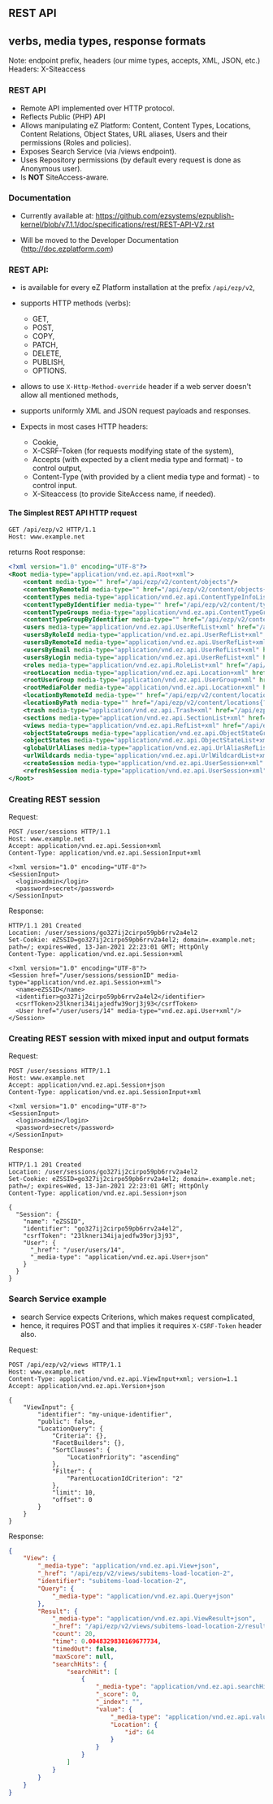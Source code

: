 ## REST API
## verbs, media types, response formats

Note:
endpoint prefix, headers (our mime types, accepts, XML, JSON, etc.)
Headers: X-Siteaccess


### REST API

- Remote API implemented over HTTP protocol.
- Reflects Public (PHP) API
- Allows manipulating eZ Platform: Content, Content Types, Locations,
Content Relations, Object States, URL aliases, Users and their permissions (Roles and policies).
- Exposes Search Service (via /views endpoint).
- Uses Repository permissions (by default every request is done as Anonymous user).
- Is **NOT** SiteAccess-aware.


### Documentation

- Currently available at:
https://github.com/ezsystems/ezpublish-kernel/blob/v7.1.1/doc/specifications/rest/REST-API-V2.rst

- Will be moved to the Developer Documentation (http://doc.ezplatform.com)


### REST API:

- is available for every eZ Platform installation at the prefix `/api/ezp/v2`,
- supports HTTP methods (verbs):
    - GET,
    - POST,
    - COPY,
    - PATCH,
    - DELETE,
    - PUBLISH,
    - OPTIONS.


- allows to use `X-Http-Method-override` header if a web server doesn't allow all mentioned methods,
- supports uniformly XML and JSON request payloads and responses.
- Expects in most cases HTTP headers:
    - Cookie,
    - X-CSRF-Token (for requests modifying state of the system),
    - Accepts (with expected by a client media type and format) - to control output,
    - Content-Type (with provided by a client media type and format) - to control input.
    - X-Siteaccess (to provide SiteAccess name, if needed).


#### The Simplest REST API HTTP request

```http
GET /api/ezp/v2 HTTP/1.1
Host: www.example.net
```

returns Root response:


```XML
<?xml version="1.0" encoding="UTF-8"?>
<Root media-type="application/vnd.ez.api.Root+xml">
    <content media-type="" href="/api/ezp/v2/content/objects"/>
    <contentByRemoteId media-type="" href="/api/ezp/v2/content/objects{?remoteId}"/>
    <contentTypes media-type="application/vnd.ez.api.ContentTypeInfoList+xml" href="/api/ezp/v2/content/types"/>
    <contentTypeByIdentifier media-type="" href="/api/ezp/v2/content/types{?identifier}"/>
    <contentTypeGroups media-type="application/vnd.ez.api.ContentTypeGroupList+xml" href="/api/ezp/v2/content/typegroups"/>
    <contentTypeGroupByIdentifier media-type="" href="/api/ezp/v2/content/typegroups{?identifier}"/>
    <users media-type="application/vnd.ez.api.UserRefList+xml" href="/api/ezp/v2/user/users"/>
    <usersByRoleId media-type="application/vnd.ez.api.UserRefList+xml" href="/api/ezp/v2/user/users{?roleId}"/>
    <usersByRemoteId media-type="application/vnd.ez.api.UserRefList+xml" href="/api/ezp/v2/user/users{?remoteId}"/>
    <usersByEmail media-type="application/vnd.ez.api.UserRefList+xml" href="/api/ezp/v2/user/users{?email}"/>
    <usersByLogin media-type="application/vnd.ez.api.UserRefList+xml" href="/api/ezp/v2/user/users{?login}"/>
    <roles media-type="application/vnd.ez.api.RoleList+xml" href="/api/ezp/v2/user/roles"/>
    <rootLocation media-type="application/vnd.ez.api.Location+xml" href="/api/ezp/v2/content/locations/1/2"/>
    <rootUserGroup media-type="application/vnd.ez.api.UserGroup+xml" href="/api/ezp/v2/user/groups/1/5"/>
    <rootMediaFolder media-type="application/vnd.ez.api.Location+xml" href="/api/ezp/v2/content/locations/1/43"/>
    <locationByRemoteId media-type="" href="/api/ezp/v2/content/locations{?remoteId}"/>
    <locationByPath media-type="" href="/api/ezp/v2/content/locations{?locationPath}"/>
    <trash media-type="application/vnd.ez.api.Trash+xml" href="/api/ezp/v2/content/trash"/>
    <sections media-type="application/vnd.ez.api.SectionList+xml" href="/api/ezp/v2/content/sections"/>
    <views media-type="application/vnd.ez.api.RefList+xml" href="/api/ezp/v2/views"/>
    <objectStateGroups media-type="application/vnd.ez.api.ObjectStateGroupList+xml" href="/api/ezp/v2/content/objectstategroups"/>
    <objectStates media-type="application/vnd.ez.api.ObjectStateList+xml" href="/api/ezp/v2/content/objectstategroups/{objectStateGroupId}/objectstates"/>
    <globalUrlAliases media-type="application/vnd.ez.api.UrlAliasRefList+xml" href="/api/ezp/v2/content/urlaliases"/>
    <urlWildcards media-type="application/vnd.ez.api.UrlWildcardList+xml" href="/api/ezp/v2/content/urlwildcards"/>
    <createSession media-type="application/vnd.ez.api.UserSession+xml" href="/api/ezp/v2/user/sessions"/>
    <refreshSession media-type="application/vnd.ez.api.UserSession+xml" href="/api/ezp/v2/user/sessions/{sessionId}/refresh"/>
</Root>
```


### Creating REST session

Request:
```http
POST /user/sessions HTTP/1.1
Host: www.example.net
Accept: application/vnd.ez.api.Session+xml
Content-Type: application/vnd.ez.api.SessionInput+xml

<?xml version="1.0" encoding="UTF-8"?>
<SessionInput>
  <login>admin</login>
  <password>secret</password>
</SessionInput>
```


Response:
```http
HTTP/1.1 201 Created
Location: /user/sessions/go327ij2cirpo59pb6rrv2a4el2
Set-Cookie: eZSSID=go327ij2cirpo59pb6rrv2a4el2; domain=.example.net; path=/; expires=Wed, 13-Jan-2021 22:23:01 GMT; HttpOnly
Content-Type: application/vnd.ez.api.Session+xml

<?xml version="1.0" encoding="UTF-8"?>
<Session href="/user/sessions/sessionID" media-type="application/vnd.ez.api.Session+xml">
  <name>eZSSID</name>
  <identifier>go327ij2cirpo59pb6rrv2a4el2</identifier>
  <csrfToken>23lkneri34ijajedfw39orj3j93</csrfToken>
  <User href="/user/users/14" media-type="vnd.ez.api.User+xml"/>
</Session>
```


### Creating REST session with mixed input and output formats

Request:
```http
POST /user/sessions HTTP/1.1
Host: www.example.net
Accept: application/vnd.ez.api.Session+json
Content-Type: application/vnd.ez.api.SessionInput+xml

<?xml version="1.0" encoding="UTF-8"?>
<SessionInput>
  <login>admin</login>
  <password>secret</password>
</SessionInput>
```


Response:
```http
HTTP/1.1 201 Created
Location: /user/sessions/go327ij2cirpo59pb6rrv2a4el2
Set-Cookie: eZSSID=go327ij2cirpo59pb6rrv2a4el2; domain=.example.net; path=/; expires=Wed, 13-Jan-2021 22:23:01 GMT; HttpOnly
Content-Type: application/vnd.ez.api.Session+json

{
  "Session": {
    "name": "eZSSID",
    "identifier": "go327ij2cirpo59pb6rrv2a4el2",
    "csrfToken": "23lkneri34ijajedfw39orj3j93",
    "User": {
      "_href": "/user/users/14",
      "_media-type": "application/vnd.ez.api.User+json"
    }
  }
}
```


### Search Service example

- search Service expects Criterions, which makes request complicated,
- hence, it requires POST and that implies it requires `X-CSRF-Token` header also.


Request:
```http
POST /api/ezp/v2/views HTTP/1.1
Host: www.example.net
Content-Type: application/vnd.ez.api.ViewInput+xml; version=1.1
Accept: application/vnd.ez.api.Version+json

{
    "ViewInput": {
        "identifier": "my-unique-identifier",
        "public": false,
        "LocationQuery": {
            "Criteria": {},
            "FacetBuilders": {},
            "SortClauses": {
                "LocationPriority": "ascending"
            },
            "Filter": {
                "ParentLocationIdCriterion": "2"
            },
            "limit": 10,
            "offset": 0
        }
    }
}
```


Response:
```json
{
    "View": {
        "_media-type": "application/vnd.ez.api.View+json",
        "_href": "/api/ezp/v2/views/subitems-load-location-2",
        "identifier": "subitems-load-location-2",
        "Query": {
            "_media-type": "application/vnd.ez.api.Query+json"
        },
        "Result": {
            "_media-type": "application/vnd.ez.api.ViewResult+json",
            "_href": "/api/ezp/v2/views/subitems-load-location-2/results",
            "count": 20,
            "time": 0.0048329830169677734,
            "timedOut": false,
            "maxScore": null,
            "searchHits": {
                "searchHit": [
                    {
                        "_media-type": "application/vnd.ez.api.searchHit+json",
                        "_score": 0,
                        "_index": "",
                        "value": {
                            "_media-type": "application/vnd.ez.api.value+json",
                            "Location": {
                                "id": 64
                            }
                        }
                    }
                ]
            }
        }
    }
}
```
